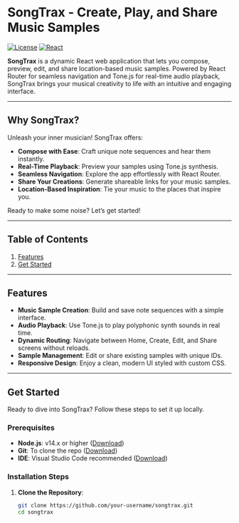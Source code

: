 # SongTrax - Create, Play, and Share Music Samples

[![License](https://img.shields.io/badge/license-MIT-blue.svg)](LICENSE)
[![React](https://img.shields.io/badge/React-18.x-blue.svg)](https://reactjs.org/)

**SongTrax** is a dynamic React web application that lets you compose, preview, edit, and share location-based music samples. Powered by React Router for seamless navigation and Tone.js for real-time audio playback, SongTrax brings your musical creativity to life with an intuitive and engaging interface.

---

## Why SongTrax?

Unleash your inner musician! SongTrax offers:

- **Compose with Ease**: Craft unique note sequences and hear them instantly.
- **Real-Time Playback**: Preview your samples using Tone.js synthesis.
- **Seamless Navigation**: Explore the app effortlessly with React Router.
- **Share Your Creations**: Generate shareable links for your music samples.
- **Location-Based Inspiration**: Tie your music to the places that inspire you.

Ready to make some noise? Let’s get started!

---

## Table of Contents

1. [Features](#features)
2. [Get Started](#get-started)


---

## Features

- **Music Sample Creation**: Build and save note sequences with a simple interface.
- **Audio Playback**: Use Tone.js to play polyphonic synth sounds in real time.
- **Dynamic Routing**: Navigate between Home, Create, Edit, and Share screens without reloads.
- **Sample Management**: Edit or share existing samples with unique IDs.
- **Responsive Design**: Enjoy a clean, modern UI styled with custom CSS.

---

## Get Started

Ready to dive into SongTrax? Follow these steps to set it up locally.

### Prerequisites
- **Node.js**: v14.x or higher ([Download](https://nodejs.org/))
- **Git**: To clone the repo ([Download](https://git-scm.com/))
- **IDE**: Visual Studio Code recommended ([Download](https://code.visualstudio.com/))

### Installation Steps
1. **Clone the Repository**:
   ```bash
   git clone https://github.com/your-username/songtrax.git
   cd songtrax
